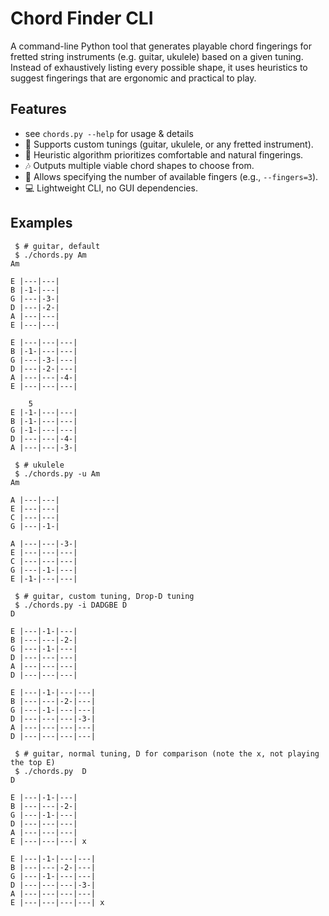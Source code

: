 # Chord Finder CLI

A command-line Python tool that generates playable chord fingerings for fretted string instruments (e.g. guitar, ukulele) based on a given tuning.  
Instead of exhaustively listing every possible shape, it uses heuristics to suggest fingerings that are ergonomic and practical to play.

## Features
- see `chords.py --help`  for usage & details
- 🎸 Supports custom tunings (guitar, ukulele, or any fretted instrument).  
- 🧠 Heuristic algorithm prioritizes comfortable and natural fingerings.  
- 🎶 Outputs multiple viable chord shapes to choose from.  
- 🖖 Allows specifying the number of available fingers (e.g., `--fingers=3`).
- 💻 Lightweight CLI, no GUI dependencies.  

## Examples
```
 $ # guitar, default
 $ ./chords.py Am
Am

E |---|---|
B |-1-|---|
G |---|-3-|
D |---|-2-|
A |---|---|
E |---|---|

E |---|---|---|
B |-1-|---|---|
G |---|-3-|---|
D |---|-2-|---|
A |---|---|-4-|
E |---|---|---|

    5
E |-1-|---|---|
B |-1-|---|---|
G |-1-|---|---|
D |---|---|-4-|
A |---|---|-3-|

 $ # ukulele
 $ ./chords.py -u Am
Am

A |---|---|
E |---|---|
C |---|---|
G |---|-1-|

A |---|---|-3-|
E |---|---|---|
C |---|---|---|
G |---|-1-|---|
E |-1-|---|---|

 $ # guitar, custom tuning, Drop-D tuning
 $ ./chords.py -i DADGBE D
D

E |---|-1-|---|
B |---|---|-2-|
G |---|-1-|---|
D |---|---|---|
A |---|---|---|
D |---|---|---|

E |---|-1-|---|---|
B |---|---|-2-|---|
G |---|-1-|---|---|
D |---|---|---|-3-|
A |---|---|---|---|
D |---|---|---|---|

 $ # guitar, normal tuning, D for comparison (note the x, not playing the top E)
 $ ./chords.py  D
D

E |---|-1-|---|
B |---|---|-2-|
G |---|-1-|---|
D |---|---|---|
A |---|---|---|
E |---|---|---| x

E |---|-1-|---|---|
B |---|---|-2-|---|
G |---|-1-|---|---|
D |---|---|---|-3-|
A |---|---|---|---|
E |---|---|---|---| x

```
